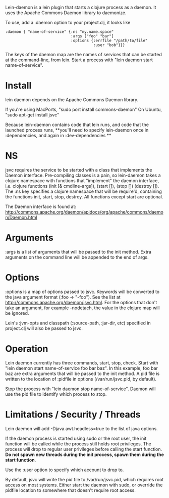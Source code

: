 Lein-daemon is a lein plugin that starts a clojure process as a daemon. It uses the Apache Commons Daemon library to daemonize. 

To use, add a :daemon option to your project.clj, it looks like

    :daemon { "name-of-service" {:ns "my.name.space"
                                 :args ["foo" "bar"]
                                 :options {:errfile "/path/to/file"
                                           :user "bob"}}}

The keys of the daemon map are the names of services that can be started at the command-line, from lein. Start a process with "lein daemon start name-of-service". 

Install
=======
lein daemon depends on the Apache Commons Daemon library. 

If you're using MacPorts, "sudo port install commons-daemon" 
On Ubuntu, "sudo apt-get install jsvc" 

Because lein-daemon contains code that lein runs, and code that the launched process runs, **you'll need to specify lein-daemon once in :dependencies, and again in :dev-dependencies **

NS
==
jsvc requires the service to be started with a class that implements the Daemon interface. Pre-compiling classes is a pain, so lein-daemon takes a clojure namespace with functions that "implement" the daemon interface, i.e. clojure functions (init [& cmdline-args]), (start []), (stop []) (destroy []). The :ns key specifies a clojure namespace that will be require'd, containing the functions init, start, stop, destroy. All functions except start are optional. 

The Daemon interface is found at: http://commons.apache.org/daemon/apidocs/org/apache/commons/daemon/Daemon.html

Arguments
=========
:args is a list of arguments that will be passed to the init method. Extra arguments on the command line will be appended to the end of args.

Options
=======
:options is a map of options passed to jsvc. Keywords will be converted to the java argument format (:foo -> "-foo"). See the list at http://commons.apache.org/daemon/jsvc.html. For the options that don't take an argument, for example -nodetach, the value in the clojure map will be ignored. 

Lein's :jvm-opts and classpath (:source-path, :jar-dir, etc) specified in project.clj will also be passed to jsvc.

Operation
=========
Lein daemon currently has three commands, start, stop, check. Start with "lein daemon start name-of-service foo bar baz". In this example, foo bar baz are extra arguments that will be passed to the init method. A pid file is written to the location of :pidfile in options (/var/run/jsvc.pid, by default). 

Stop the process with "lein daemon stop name-of-service". Daemon will use the pid file to identify which process to stop.

Limitations / Security / Threads
================================
Lein daemon will add -Djava.awt.headless=true to the list of java options.

If the daemon process is started using sudo or the root user, the init function will be called while the process still holds root privileges. The process will drop to regular user privileges before calling the start function. **Do not spawn new threads during the init process, spawn them during the start function**.

Use the :user option to specify which account to drop to.

By default, jsvc will write the pid file to /var/run/jsvc.pid, which requires root access on most systems. Either start the daemon with sudo, or override the pidfile location to somewhere that doesn't require root access.